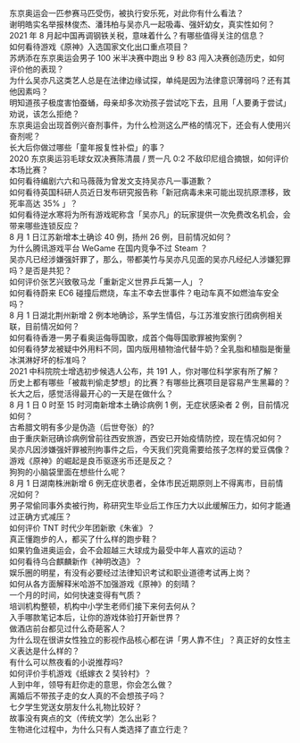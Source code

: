 东京奥运会一匹参赛马匹受伤，被执行安乐死，对此你有什么看法？  
谢明皓实名举报林俊杰、潘玮柏与吴亦凡一起吸毒、强奸幼女，真实性如何？  
2021 年 8 月起中国再调钢铁关税，意味着什么？有哪些值得关注的信息？  
如何看待游戏《原神》入选国家文化出口重点项目？  
苏炳添在东京奥运会男子 100 米半决赛中跑出 9 秒 83 闯入决赛创造历史，如何评价他的表现？  
为什么吴亦凡这类艺人总是在法律边缘试探，单纯是因为法律意识薄弱吗？还有其他因素吗？  
明知道孩子极度害怕蚕蛹，母亲却多次劝孩子尝试吃下去，且用「人要勇于尝试」劝说，该怎么拒绝？  
东京奥运会出现首例兴奋剂事件，为什么检测这么严格的情况下，还会有人使用兴奋剂呢？  
长大后你做过哪些「童年报复性补偿」的事？  
2020 东京奥运羽毛球女双决赛陈清晨 / 贾一凡 0:2 不敌印尼组合摘银，如何评价本场比赛？  
如何看待编剧六六和马薇薇为曾发文支持吴亦凡一事道歉？  
如何看待英国科研人员近日发布研究报告称「新冠病毒未来可能出现抗原漂移，致死率高达 35% 」？  
如何看待逆水寒将为所有游戏昵称含「吴亦凡」的玩家提供一次免费改名机会，会带来哪些连锁反应？  
8 月 1 日江苏新增本土确诊 40 例，扬州 26 例，目前情况如何？  
为什么腾讯游戏平台 WeGame 在国内竞争不过 Steam ？  
吴亦凡已经涉嫌强奸罪了，那么，带都美竹与吴亦凡见面的吴亦凡经纪人涉嫌犯罪吗？是否是共犯？  
如何评价张艺兴致敬马龙「重新定义世界乒乓第一人」？  
如何看待蔚来 EC6 碰撞后燃烧，车主不幸去世事件？电动车真不如燃油车安全吗？  
8 月 1 日湖北荆州新增 2 例本地确诊，系学生情侣，与江苏淮安旅行团病例相关联，目前情况如何？  
如何看待香港一男子看奥运侮辱国歌，成首个侮辱国歌罪被拘案例？  
如何看待梦龙被疑中外用料不同，国内版用植物油代替牛奶？全乳脂和植脂是衡量冰淇淋好坏的标准吗？  
2021 中科院院士增选初步候选人公布，共 191 人，你对哪位科学家有所了解？  
历史上都有哪些「被裁判偷走梦想」的比赛？有哪些比赛项目是容易产生黑幕的？  
长大之后，感觉活得最开心的一天是在做什么？  
8 月 1 日 0 时至 15 时河南新增本土确诊病例 1 例，无症状感染者 2 例，目前情况如何？  
古希腊文明有多少是伪造（后世夸张）的?  
由于重庆新冠确诊病例曾前往西安旅游，西安已开始疫情防控，现在情况如何？  
吴亦凡因涉嫌强奸罪被刑拘事件之后，今天我们究竟需要给孩子怎样的爱豆偶像？  
游戏《原神》的崛起是良币驱逐劣币还是反之？  
狗狗的小脑袋里面在想些什么呢？  
8 月 1 日湖南株洲新增 6 例无症状患者，全体市民近期原则上不得离市，目前情况如何？  
男子常偷同事外卖被行拘，称研究生毕业后工作压力大以此缓解压力，如何才能通过正确方式减压？  
如何评价 TNT 时代少年团新歌《朱雀》？  
真正懂跑步的人，都买了什么样的跑步鞋？  
如果钓鱼进奥运会，会不会超越三大球成为最受中年人喜欢的运动？  
如何看待乌合麒麟新作《神明改造》？  
娱乐圈的明星，有没有必要经过法律知识考试和职业道德考试再上岗？  
如何从各方面解释米哈游不加强游戏《原神》的刻晴？  
一个月的时间，如何快速变得有气质？  
培训机构整顿，机构中小学生老师们接下来何去何从？  
入手哪款笔记本后，让你的游戏体验打开新世界？  
做酒店前台都见过什么奇葩客人？  
为什么现在很讲女性独立的影视作品核心都在讲「男人靠不住」？真正好的女性主义表达是什么样的？  
有什么可以熬夜看的小说推荐吗?  
如何评价手机游戏《纸嫁衣 2 奘铃村》？  
人到中年，领导有赶你走的意思，你会怎么做？  
离婚后不带孩子走的女人真的不会想孩子吗？  
七夕学生党送女朋友什么礼物比较好？  
故事没有爽点的文（传统文学）怎么出彩？  
生物进化过程中，为什么只有人类选择了直立行走？  

